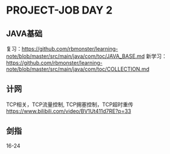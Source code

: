 # PROJECT-JOB DAY 2
## JAVA基础
复习：https://github.com/rbmonster/learning-note/blob/master/src/main/java/com/toc/JAVA_BASE.md
新学习：https://github.com/rbmonster/learning-note/blob/master/src/main/java/com/toc/COLLECTION.md
## 计网
TCP相关，TCP流量控制, TCP拥塞控制，TCP超时重传
https://www.bilibili.com/video/BV1Ut411d7RE?p=33
## 剑指
16-24

